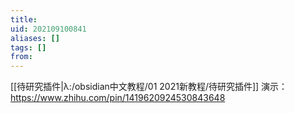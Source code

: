 ```yaml
---
title: 
uid: 202109100841
aliases: []
tags: []
from: 
---
```

[[待研究插件|λ:/obsidian中文教程/01 2021新教程/待研究插件]]
演示： https://www.zhihu.com/pin/1419620924530843648